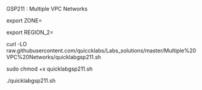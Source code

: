 GSP211 :  Multiple VPC Networks 

export ZONE=

export REGION_2=

curl -LO raw.githubusercontent.com/quiccklabs/Labs_solutions/master/Multiple%20VPC%20Networks/quicklabgsp211.sh

sudo chmod +x quicklabgsp211.sh

./quicklabgsp211.sh

